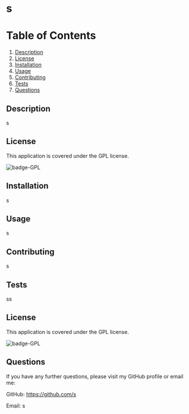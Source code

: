 
# s

# Table of Contents
1. [Description](#description)
2. [License](#license)
3. [Installation](#installation)
4. [Usage](#usage)
5. [Contributing](#contributing)
6. [Tests](#tests)
7. [Questions](#questions)

## Description
s

## License

This application is covered under the GPL license.

<img src="https://img.shields.io/badge/license-GPL-blue" alt="badge-GPL" />


## Installation
s

## Usage
s

## Contributing
s

## Tests
ss

## License

This application is covered under the GPL license.

<img src="https://img.shields.io/badge/license-GPL-blue" alt="badge-GPL" />

## Questions
If you have any further questions, please visit my GitHub profile or email me:

GitHub: https://github.com/s

Email: s

    